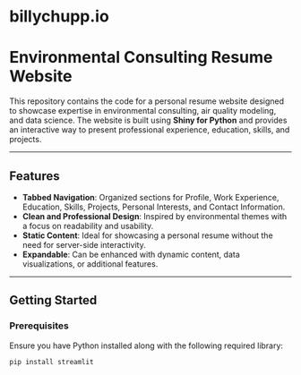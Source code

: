 # billychupp.io

# Environmental Consulting Resume Website

This repository contains the code for a personal resume website designed to showcase expertise in environmental consulting, air quality modeling, and data science. The website is built using **Shiny for Python** and provides an interactive way to present professional experience, education, skills, and projects.

---

## Features

- **Tabbed Navigation**: Organized sections for Profile, Work Experience, Education, Skills, Projects, Personal Interests, and Contact Information.
- **Clean and Professional Design**: Inspired by environmental themes with a focus on readability and usability.
- **Static Content**: Ideal for showcasing a personal resume without the need for server-side interactivity.
- **Expandable**: Can be enhanced with dynamic content, data visualizations, or additional features.

---

## Getting Started

### Prerequisites
Ensure you have Python installed along with the following required library:
```bash
pip install streamlit
